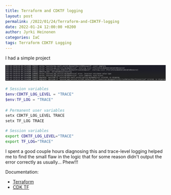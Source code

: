 ```yaml
---
title: Terraform and CDKTF logging
layout: post
permalink: /2022/01/24/Terraform-and-CDKTF-logging
date: 2022-01-24 12:00:00 +0200
author: Jyrki Heinonen
categories: IaC
tags: Terraform CDKTF Logging
---
```


I had a simple project 
<!--more-->

![Renewal](/assets/img/2022/01/cdktf-trace-logging.png)



``` Powershell
# Session variables
$env:CDKTF_LOG_LEVEL = "TRACE"
$env:TF_LOG = "TRACE"

# Permanent user variables
setx CDKTF_LOG_LEVEL TRACE
setx TF_LOG TRACE
```

``` Bash
# Session variables
export CDKTF_LOG_LEVEL="TRACE"
export TF_LOG="TRACE"
```

I spent a good couple hours diagnosing this and trace-level logging helped me to find the small flaw in the logic that for some reason didn't output the error correctly as usually... Phew!!!

Documentation:
- [Terraform](https://www.terraform.io/internals/debugging)
- [CDK TF](https://github.com/hashicorp/terraform-cdk/blob/main/docs/cli-commands.md)